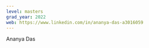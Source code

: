 ```yaml
---
level: masters
grad_year: 2022
web: https://www.linkedin.com/in/ananya-das-a3016059
---
```

Ananya Das
